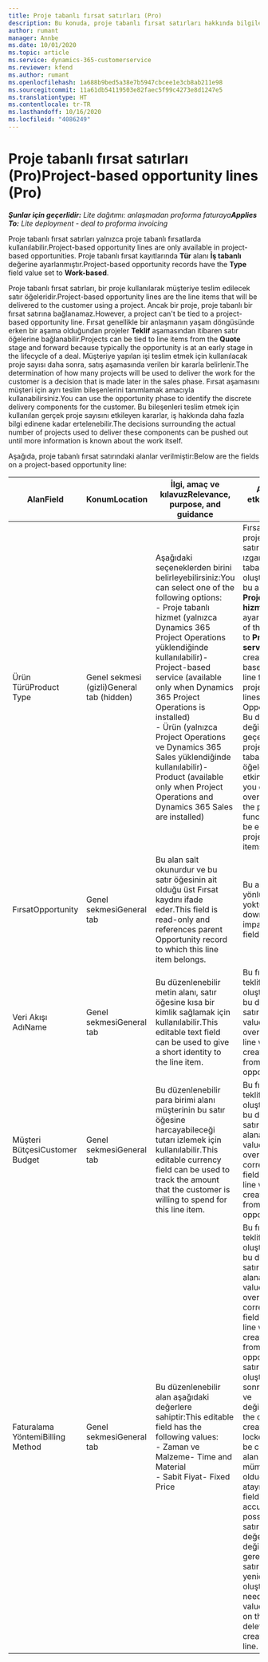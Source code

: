 ```yaml
---
title: Proje tabanlı fırsat satırları (Pro)
description: Bu konuda, proje tabanlı fırsat satırları hakkında bilgiler sağlanmaktadır. (Pro)
author: rumant
manager: Annbe
ms.date: 10/01/2020
ms.topic: article
ms.service: dynamics-365-customerservice
ms.reviewer: kfend
ms.author: rumant
ms.openlocfilehash: 1a688b9bed5a38e7b5947cbcee1e3cb8ab211e98
ms.sourcegitcommit: 11a61db54119503e82faec5f99c4273e8d1247e5
ms.translationtype: HT
ms.contentlocale: tr-TR
ms.lasthandoff: 10/16/2020
ms.locfileid: "4086249"
---
```

# <a name="project-based-opportunity-lines-pro"></a><span data-ttu-id="a62d7-104">Proje tabanlı fırsat satırları (Pro)</span><span class="sxs-lookup"><span data-stu-id="a62d7-104">Project-based opportunity lines (Pro)</span></span>

<span data-ttu-id="a62d7-105">_**Şunlar için geçerlidir:** Lite dağıtımı: anlaşmadan proforma faturaya_</span><span class="sxs-lookup"><span data-stu-id="a62d7-105">_**Applies To:** Lite deployment - deal to proforma invoicing_</span></span>

<span data-ttu-id="a62d7-106">Proje tabanlı fırsat satırları yalnızca proje tabanlı fırsatlarda kullanılabilir.</span><span class="sxs-lookup"><span data-stu-id="a62d7-106">Project-based opportunity lines are only available in project-based opportunities.</span></span> <span data-ttu-id="a62d7-107">Proje tabanlı fırsat kayıtlarında **Tür** alanı **İş tabanlı** değerine ayarlanmıştır.</span><span class="sxs-lookup"><span data-stu-id="a62d7-107">Project-based opportunity records have the **Type** field value set to **Work-based**.</span></span>

<span data-ttu-id="a62d7-108">Proje tabanlı fırsat satırları, bir proje kullanılarak müşteriye teslim edilecek satır öğeleridir.</span><span class="sxs-lookup"><span data-stu-id="a62d7-108">Project-based opportunity lines are the line items that will be delivered to the customer using a project.</span></span> <span data-ttu-id="a62d7-109">Ancak bir proje, proje tabanlı bir fırsat satırına bağlanamaz.</span><span class="sxs-lookup"><span data-stu-id="a62d7-109">However, a project can't be tied to a project-based opportunity line.</span></span> <span data-ttu-id="a62d7-110">Fırsat genellikle bir anlaşmanın yaşam döngüsünde erken bir aşama olduğundan projeler **Teklif** aşamasından itibaren satır öğelerine bağlanabilir.</span><span class="sxs-lookup"><span data-stu-id="a62d7-110">Projects can be tied to line items from the **Quote** stage and forward because typically the opportunity is at an early stage in the lifecycle of a deal.</span></span> <span data-ttu-id="a62d7-111">Müşteriye yapılan işi teslim etmek için kullanılacak proje sayısı daha sonra, satış aşamasında verilen bir kararla belirlenir.</span><span class="sxs-lookup"><span data-stu-id="a62d7-111">The determination of how many projects will be used to deliver the work for the customer is a decision that is made later in the sales phase.</span></span> <span data-ttu-id="a62d7-112">Fırsat aşamasını müşteri için ayrı teslim bileşenlerini tanımlamak amacıyla kullanabilirsiniz.</span><span class="sxs-lookup"><span data-stu-id="a62d7-112">You can use the opportunity phase to identify the discrete delivery components for the customer.</span></span> <span data-ttu-id="a62d7-113">Bu bileşenleri teslim etmek için kullanılan gerçek proje sayısını etkileyen kararlar, iş hakkında daha fazla bilgi edinene kadar ertelenebilir.</span><span class="sxs-lookup"><span data-stu-id="a62d7-113">The decisions surrounding the actual number of projects used to deliver these components can be pushed out until more information is known about the work itself.</span></span>

<span data-ttu-id="a62d7-114">Aşağıda, proje tabanlı fırsat satırındaki alanlar verilmiştir:</span><span class="sxs-lookup"><span data-stu-id="a62d7-114">Below are the fields on a project-based opportunity line:</span></span>

| <span data-ttu-id="a62d7-115">**Alan**</span><span class="sxs-lookup"><span data-stu-id="a62d7-115">**Field**</span></span> | <span data-ttu-id="a62d7-116">**Konum**</span><span class="sxs-lookup"><span data-stu-id="a62d7-116">**Location**</span></span> | <span data-ttu-id="a62d7-117">**İlgi, amaç ve kılavuz**</span><span class="sxs-lookup"><span data-stu-id="a62d7-117">**Relevance, purpose, and guidance**</span></span> | <span data-ttu-id="a62d7-118">**Aşağı yönlü etki**</span><span class="sxs-lookup"><span data-stu-id="a62d7-118">**Downstream impact**</span></span> |
| --- | --- | --- | --- |
| <span data-ttu-id="a62d7-119">Ürün Türü</span><span class="sxs-lookup"><span data-stu-id="a62d7-119">Product Type</span></span> | <span data-ttu-id="a62d7-120">Genel sekmesi (gizli)</span><span class="sxs-lookup"><span data-stu-id="a62d7-120">General tab (hidden)</span></span> | <span data-ttu-id="a62d7-121">Aşağıdaki seçeneklerden birini belirleyebilirsiniz:</span><span class="sxs-lookup"><span data-stu-id="a62d7-121">You can select one of the following options:</span></span></br><span data-ttu-id="a62d7-122">- Proje tabanlı hizmet (yalnızca Dynamics 365 Project Operations yüklendiğinde kullanılabilir)</span><span class="sxs-lookup"><span data-stu-id="a62d7-122">- Project-based service (available only when Dynamics 365 Project Operations is installed)</span></span></br><span data-ttu-id="a62d7-123">- Ürün (yalnızca Project Operations ve Dynamics 365 Sales yüklendiğinde kullanılabilir)</span><span class="sxs-lookup"><span data-stu-id="a62d7-123">- Product (available only when Project Operations and Dynamics 365 Sales are installed)</span></span> | <span data-ttu-id="a62d7-124">Fırsat üzerinde proje tabanlı satırlar ızgarasından proje tabanlı fırsat satırı oluşturduğunuzda bu alanın değeri **Proje tabanlı hizmet** olarak ayarlanır.</span><span class="sxs-lookup"><span data-stu-id="a62d7-124">The value of this field is set to **Project-based service** when you create a project-based opportunity line from the project-based lines grid on the Opportunity.</span></span> <br> <span data-ttu-id="a62d7-125">Bu değeri değiştirirseniz veya geçersiz kılarsanız proje işlevi, proje tabanlı satır öğelerinizde etkinleştirilmez.</span><span class="sxs-lookup"><span data-stu-id="a62d7-125">If you change or override this value, the project functionality won't be enabled on your project-based line items.</span></span> |
| <span data-ttu-id="a62d7-126">Fırsat</span><span class="sxs-lookup"><span data-stu-id="a62d7-126">Opportunity</span></span> | <span data-ttu-id="a62d7-127">Genel sekmesi</span><span class="sxs-lookup"><span data-stu-id="a62d7-127">General tab</span></span> | <span data-ttu-id="a62d7-128">Bu alan salt okunurdur ve bu satır öğesinin ait olduğu üst Fırsat kaydını ifade eder.</span><span class="sxs-lookup"><span data-stu-id="a62d7-128">This field is read-only and references parent Opportunity record to which this line item belongs.</span></span> | <span data-ttu-id="a62d7-129">Bu alanda aşağı yönlü etki yoktur.</span><span class="sxs-lookup"><span data-stu-id="a62d7-129">There is no downstream impact from this field.</span></span> |
| <span data-ttu-id="a62d7-130">Veri Akışı Adı</span><span class="sxs-lookup"><span data-stu-id="a62d7-130">Name</span></span> | <span data-ttu-id="a62d7-131">Genel sekmesi</span><span class="sxs-lookup"><span data-stu-id="a62d7-131">General tab</span></span> | <span data-ttu-id="a62d7-132">Bu düzenlenebilir metin alanı, satır öğesine kısa bir kimlik sağlamak için kullanılabilir.</span><span class="sxs-lookup"><span data-stu-id="a62d7-132">This editable text field can be used to give a short identity to the line item.</span></span> | <span data-ttu-id="a62d7-133">Bu fırsattan bir teklif oluşturduğunuzda bu değer teklif satırına taşınır.</span><span class="sxs-lookup"><span data-stu-id="a62d7-133">This value is carried over to the quote line when you create a quote from this opportunity.</span></span> |
| <span data-ttu-id="a62d7-134">Müşteri Bütçesi</span><span class="sxs-lookup"><span data-stu-id="a62d7-134">Customer Budget</span></span> | <span data-ttu-id="a62d7-135">Genel sekmesi</span><span class="sxs-lookup"><span data-stu-id="a62d7-135">General tab</span></span> | <span data-ttu-id="a62d7-136">Bu düzenlenebilir para birimi alanı müşterinin bu satır öğesine harcayabileceği tutarı izlemek için kullanılabilir.</span><span class="sxs-lookup"><span data-stu-id="a62d7-136">This editable currency field can be used to track the amount that the customer is willing to spend for this line item.</span></span> | <span data-ttu-id="a62d7-137">Bu fırsattan bir teklif oluşturduğunuzda bu değer teklif satırındaki ilgili alana taşınır.</span><span class="sxs-lookup"><span data-stu-id="a62d7-137">This value is carried over to the corresponding field on the quote line when you create a quote from this opportunity.</span></span> |
| <span data-ttu-id="a62d7-138">Faturalama Yöntemi</span><span class="sxs-lookup"><span data-stu-id="a62d7-138">Billing Method</span></span> | <span data-ttu-id="a62d7-139">Genel sekmesi</span><span class="sxs-lookup"><span data-stu-id="a62d7-139">General tab</span></span> | <span data-ttu-id="a62d7-140">Bu düzenlenebilir alan aşağıdaki değerlere sahiptir:</span><span class="sxs-lookup"><span data-stu-id="a62d7-140">This editable field has the following values:</span></span></br><span data-ttu-id="a62d7-141">- Zaman ve Malzeme</span><span class="sxs-lookup"><span data-stu-id="a62d7-141">- Time and Material</span></span></br><span data-ttu-id="a62d7-142">- Sabit Fiyat</span><span class="sxs-lookup"><span data-stu-id="a62d7-142">- Fixed Price</span></span> | <span data-ttu-id="a62d7-143">Bu fırsattan bir teklif oluşturduğunuzda bu değer teklif satırındaki ilgili alana taşınır.</span><span class="sxs-lookup"><span data-stu-id="a62d7-143">This value is carried over to the corresponding field on the quote line when you create a quote from this opportunity.</span></span> <span data-ttu-id="a62d7-144">Teklif satırı oluşturulduktan sonra, alan kilitlenir ve değiştirilemez.</span><span class="sxs-lookup"><span data-stu-id="a62d7-144">After the quote line is created, the field is locked and can't be changed.</span></span> <span data-ttu-id="a62d7-145">Bu alan değerini mümkün olduğunca doğru atayın.</span><span class="sxs-lookup"><span data-stu-id="a62d7-145">Assign this field value as accurately as possible.</span></span> <span data-ttu-id="a62d7-146">Teklif satırında bu alanın değerini değiştirmeniz gerekirse teklif satırını silip yeniden oluşturun.</span><span class="sxs-lookup"><span data-stu-id="a62d7-146">If you need to change the value of this field on the quote line, delete and re-create the quote line.</span></span> |
